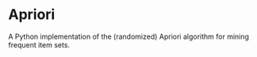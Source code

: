 # Apriori
A Python implementation of the (randomized) Apriori algorithm for mining frequent item sets. 
